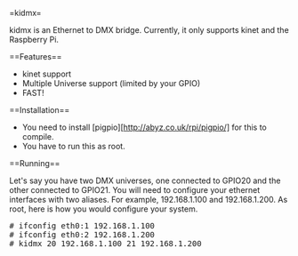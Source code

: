 =kidmx=

kidmx is an Ethernet to DMX bridge.  Currently, it only supports kinet and the Raspberry Pi.

==Features==

* kinet support
* Multiple Universe support (limited by your GPIO)
* FAST!

==Installation==

* You need to install [pigpio][http://abyz.co.uk/rpi/pigpio/] for this to compile.
* You have to run this as root.

==Running==

Let's say you have two DMX universes, one connected to GPIO20 and the other connected to GPIO21.  You will need to configure your ethernet interfaces with two aliases.  For example, 192.168.1.100 and 192.168.1.200.  As root, here is how you would configure your system.

<pre>
# ifconfig eth0:1 192.168.1.100
# ifconfig eth0:2 192.168.1.200
# kidmx 20 192.168.1.100 21 192.168.1.200
</pre>
